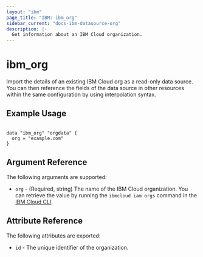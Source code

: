```yaml
---
layout: "ibm"
page_title: "IBM: ibm_org"
sidebar_current: "docs-ibm-datasource-org"
description: |-
  Get information about an IBM Cloud organization.
---
```


# ibm\_org

Import the details of an existing IBM Cloud org as a read-only data source. You can then reference the fields of the data source in other resources within the same configuration by using interpolation syntax.

## Example Usage

```hcl

data "ibm_org" "orgdata" {
  org = "example.com"
}
```

## Argument Reference

The following arguments are supported:

* `org` - (Required, string) The name of the IBM Cloud organization. You can retrieve the value by running the `ibmcloud iam orgs` command in the [IBM Cloud CLI](https://cloud.ibm.com/docs/cli?topic=cloud-cli-getting-started).

## Attribute Reference

The following attributes are exported:

* `id` - The unique identifier of the organization.  
